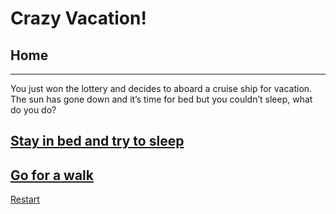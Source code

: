 # Crazy Vacation!
## Home
---
You just won the lottery and decides to aboard a cruise ship for vacation. The sun has gone down and it’s time for bed but you couldn’t sleep, what do you do?
## [Stay in bed and try to sleep](bed.md)
## [Go for a walk](walk.md)
[Restart](crazy-vacation-readme/READMe.md)